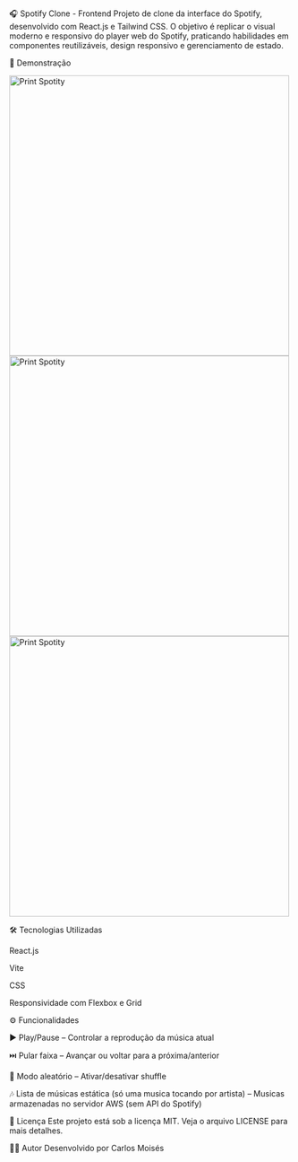 🎧 Spotify Clone - Frontend
Projeto de clone da interface do Spotify, desenvolvido com React.js e Tailwind CSS. O objetivo é replicar o visual moderno e responsivo do player web do Spotify, praticando habilidades em componentes reutilizáveis, design responsivo e gerenciamento de estado.

📸 Demonstração

<img src="https://i.ibb.co/23w99bMY/Print-Spotity1.png" alt="Print Spotity" border="0" width='500px'>
<img src="https://i.ibb.co/XftR8Gwc/Print-Spotity4.png" alt="Print Spotity" border="0" width='500px'>
<img src="https://i.ibb.co/vvPtWD5r/Print-Spotity2.png" alt="Print Spotity" border="0" width='500px'>

🛠 Tecnologias Utilizadas

React.js

Vite

CSS

Responsividade com Flexbox e Grid

⚙️ Funcionalidades

▶️ Play/Pause – Controlar a reprodução da música atual

⏭️ Pular faixa – Avançar ou voltar para a próxima/anterior

🔀 Modo aleatório – Ativar/desativar shuffle

🎶 Lista de músicas estática (só uma musica tocando por artista) – Musicas armazenadas no servidor AWS (sem API do Spotify)

📄 Licença
Este projeto está sob a licença MIT. Veja o arquivo LICENSE para mais detalhes.

🙋‍♂️ Autor
Desenvolvido por Carlos Moisés

